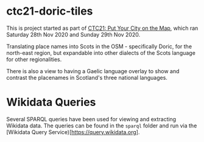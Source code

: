 # ctc21-doric-tiles
This is project started as part of [CTC21: Put Your City on the Map](https://codethecity.org/what-we-do/hack-weekends/code-the-city-21-put-your-city-on-the-map/), which ran Saturday 28th Nov 2020 and Sunday 29th Nov 2020. 

Translating place names into Scots in the OSM - specifically Doric, for the north-east region, but expandable into other dialects of the Scots language for other regionalities.

There is also a view to having a Gaelic language overlay to show and contrast the placenames in Scotland's three national languages.


# Wikidata Queries

Several SPARQL queries have been used for viewing and extracting Wikidata data. The queries can be found in the `sparql` folder and run via the [Wikidata Query Service)[https://query.wikidata.org].
